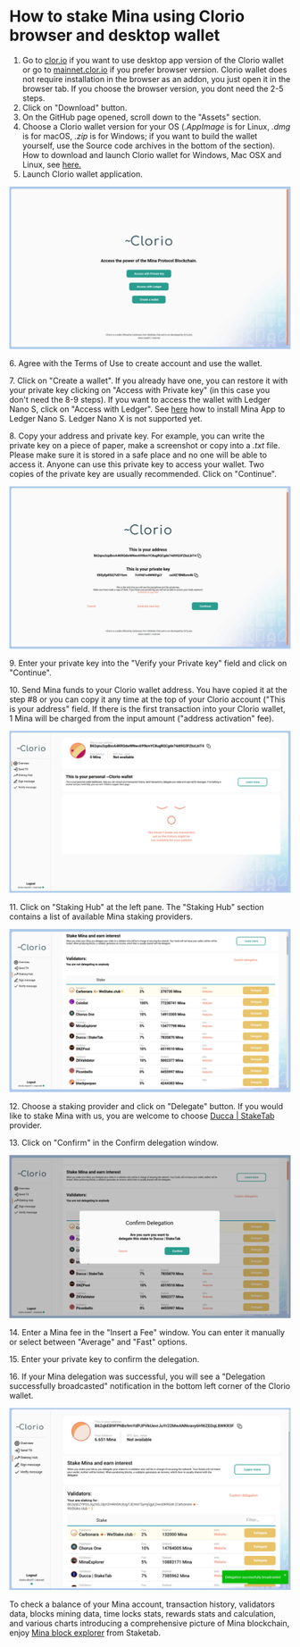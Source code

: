 # How to stake Mina using Clorio browser and desktop wallet

1. Go to [clor.io](https://clor.io/) if you want to use desktop app version of the Clorio wallet or go to [mainnet.clor.io](https://mainnet.clor.io/) if you prefer browser version. Clorio wallet does not require installation in the browser as an addon, you just open it in the browser tab. If you choose the browser version, you dont need the 2-5 steps.
2. Click on "Download" button.
3. On the GitHub page opened, scroll down to the "Assets" section.
4. Choose a Clorio wallet version for your OS (_.AppImage_ is for Linux, _.dmg_ is for macOS, _.zip_ is for Windows; if you want to build the wallet yourself, use the Source code archives in the bottom of the section). How to download and launch Clorio wallet for Windows, Mac OSX and Linux, see [here](https://docs.clor.io/desktop-application/download-clorio-wallet-for-windows-mac-osx-and-linux)[.](https://docs.clor.io/desktop-application/download-clorio-wallet-for-windows-mac-osx-and-linux].)
5. Launch Clorio wallet application.

![](../../../../.gitbook/assets/clor-1.png)

6\. Agree with the Terms of Use to create account and use the wallet.

7\. Click on "Create a wallet". If you already have one, you can restore it with your private key clicking on "Access with Private key" (in this case you don't need the 8-9 steps). If you want to access the wallet with Ledger Nano S, click on "Access with Ledger". See [here](https://docs.minaprotocol.com/en/advanced/ledger-app-mina) how to install Mina App to Ledger Nano S. Ledger Nano X is not supported yet.

8\. Copy your address and private key. For example, you can write the private key on a piece of paper, make a screenshot or copy into a _.txt_ file. Please make sure it is stored in a safe place and no one will be able to access it. Anyone can use this private key to access your wallet. Two copies of the private key are usually recommended. Click on "Continue".

![](../../../../.gitbook/assets/clor-2.png)

9\. Enter your private key into the "Verify your Private key" field and click on "Continue".

10\. Send Mina funds to your Clorio wallet address. You have copied it at the step #8 or you can copy it any time at the top of your Clorio account ("This is your address" field. If there is the first transaction into your Clorio wallet, 1 Mina will be charged from the input amount ("address activation" fee).

![](../../../../.gitbook/assets/clor-3.png)

11\. Click on "Staking Hub" at the left pane. The "Staking Hub" section contains a list of available Mina staking providers.

![](../../../../.gitbook/assets/clor-4.png)

12\. Choose a staking provider and click on "Delegate" button. If you would like to stake Mina with us, you are welcome to choose [Ducca | StakeTab](http://staketab.com/) provider.

13\. Click on "Confirm" in the Confirm delegation window.

![](../../../../.gitbook/assets/clor-5.png)

14\. Enter a Mina fee in the "Insert a Fee" window. You can enter it manually or select between "Average" and "Fast" options.

15\. Enter your private key to confirm the delegation.

16\. If your Mina delegation was successful, you will see a "Delegation successfully broadcasted" notification in the bottom left corner of the Clorio wallet.

![](../../../../.gitbook/assets/clor-6.png)

To check a balance of your Mina account, transaction history, validators data, blocks mining data, time locks stats, rewards stats and calculation, and various charts introducing a comprehensive picture of Mina blockchain, enjoy [Mina block explorer](https://mina.staketab.com/) from Staketab.
